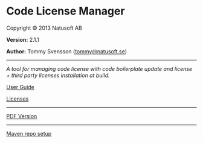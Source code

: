 # Code License Manager

Copyright © 2013 Natusoft AB

__Version:__ 2.1.1

__Author:__ Tommy Svensson (tommy@natusoft.se)

---

_A tool for managing code license with code boilerplate update and license + third party licenses installation at build._

[User Guide](https://github.com/tombensve/CodeLicenseManager/blob/master/CodeLicenseManager-documentation/docs/UserGuide.md)

[Licenses](https://github.com/tombensve/CodeLicenseManager/blob/master/CodeLicenseManager-documentation/docs/licenses.md)

---

[PDF Version](https://github.com/tombensve/CodeLicenseManager/blob/master/CodeLicenseManager-documentation/docs/CLM-User-Guide.pdf)

---

[Maven repo setup](https://github.com/tombensve/CommonStuff/blob/master/docs/MavenRepository.md)
